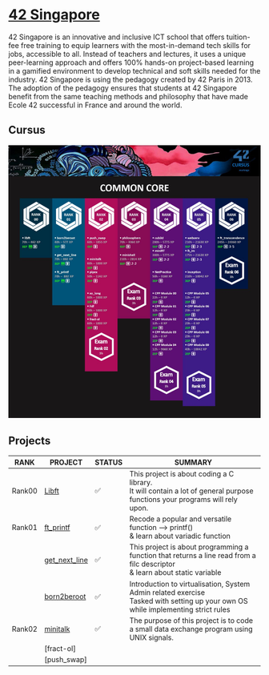 # [42 Singapore]
42 Singapore is an innovative and inclusive ICT school that offers tuition-fee free training to equip learners with the most-in-demand tech skills for jobs, accessible to all. Instead of teachers and lectures, it uses a unique peer-learning approach and offers 100% hands-on project-based learning in a gamified environment to develop technical and soft skills needed for the industry. 42 Singapore is using the pedagogy created by 42 Paris in 2013. The adoption of the pedagogy ensures that students at 42 Singapore benefit from the same teaching methods and philosophy that have made Ecole 42 successful in France and around the world.
## Cursus
![Common Core](./CommonCore.jpg)   

## Projects
| RANK | PROJECT | STATUS | SUMMARY |
| ---- | ------- | ------ | ------- |
| Rank00 | [Libft] | ✅ | This project is about coding a C library. <br> It will contain a lot of general purpose functions your programs will rely upon.
| Rank01 | [ft_printf] | ✅ | Recode a popular and versatile function --> printf() <br> & learn about variadic function |
|  | [get_next_line] | ✅ | This project is about programming a function that returns a line read from a filc descriptor <br> & learn about static variable |
|  | [born2beroot] | ✅ | Introduction to virtualisation, System Admin related exercise <br> Tasked with setting up your own OS while implementing strict rules |
| Rank02 | [minitalk] | ✅ | The purpose of this project is to code a small data exchange program using UNIX signals. |
|  | [fract-ol] | |
|  | [push_swap] |   |



[//]: # 
   [42 Singapore]: <https://www.42singapore.sg>
   [Libft]: <./RANK00/Libft>
   [ft_printf]: <./RANK01/ft_printf>
   [get_next_line]: <./RANK01/get_next_line>
   [born2beroot]: <./RANK01/Born2beroot>
   [minitalk]: <./RANK02/minitalk>





